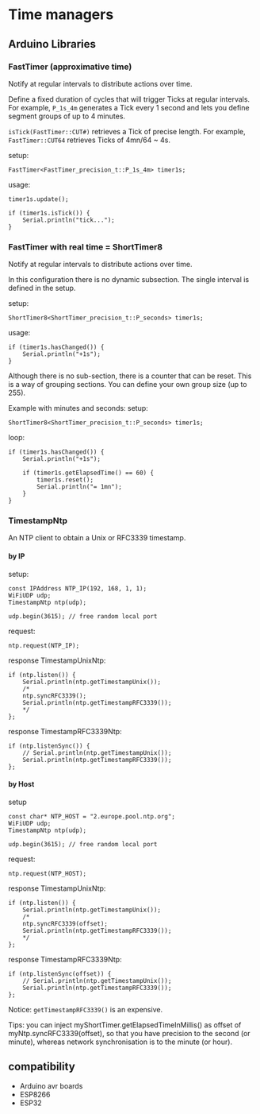 # Time managers

## Arduino Libraries

### FastTimer (approximative time)

Notify at regular intervals to distribute actions over time. 

Define a fixed duration of cycles that will trigger Ticks at regular intervals.
For example, `P_1s_4m` generates a Tick every 1 second and lets you define segment groups of up to 4 minutes. 

`isTick(FastTimer::CUT#)` retrieves a Tick of precise length. 
For example, `FastTimer::CUT64` retrieves Ticks of 4mn/64 ~ 4s.

setup:
```
FastTimer<FastTimer_precision_t::P_1s_4m> timer1s;
```

usage:
```
timer1s.update();

if (timer1s.isTick()) {
    Serial.println("tick...");
}
```

### FastTimer with real time = ShortTimer8

Notify at regular intervals to distribute actions over time. 

In this configuration there is no dynamic subsection. 
The single interval is defined in the setup.

setup:
```
ShortTimer8<ShortTimer_precision_t::P_seconds> timer1s;
```

usage:
```
if (timer1s.hasChanged()) {
    Serial.println("+1s");
}
```

Although there is no sub-section, there is a counter that can be reset. 
This is a way of grouping sections. 
You can define your own group size (up to 255). 

Example with minutes and seconds:
setup:
```
ShortTimer8<ShortTimer_precision_t::P_seconds> timer1s;
```

loop:
```
if (timer1s.hasChanged()) {
    Serial.println("+1s");

    if (timer1s.getElapsedTime() == 60) {
        timer1s.reset();
        Serial.println("= 1mn");
    }
}
```



### TimestampNtp

An NTP client to obtain a Unix or RFC3339 timestamp.

#### by IP

setup:
```
const IPAddress NTP_IP(192, 168, 1, 1);
WiFiUDP udp;
TimestampNtp ntp(udp);

udp.begin(3615); // free random local port
```

request:
```
ntp.request(NTP_IP);
```

response TimestampUnixNtp:
```
if (ntp.listen()) {
    Serial.println(ntp.getTimestampUnix());
    /*
    ntp.syncRFC3339();
    Serial.println(ntp.getTimestampRFC3339());
    */
};
```

response TimestampRFC3339Ntp:
```
if (ntp.listenSync()) {
    // Serial.println(ntp.getTimestampUnix());
    Serial.println(ntp.getTimestampRFC3339());
};
```

#### by Host

setup
```
const char* NTP_HOST = "2.europe.pool.ntp.org";
WiFiUDP udp;
TimestampNtp ntp(udp);

udp.begin(3615); // free random local port
```

request:
```
ntp.request(NTP_HOST);
```

response TimestampUnixNtp:
```
if (ntp.listen()) {
    Serial.println(ntp.getTimestampUnix());
    /*
    ntp.syncRFC3339(offset);
    Serial.println(ntp.getTimestampRFC3339());
    */
};
```

response TimestampRFC3339Ntp:
```
if (ntp.listenSync(offset)) {
    // Serial.println(ntp.getTimestampUnix());
    Serial.println(ntp.getTimestampRFC3339());
};
```

Notice: `getTimestampRFC3339()` is an expensive.

Tips: you can inject myShortTimer.getElapsedTimeInMillis() as offset of myNtp.syncRFC3339(offset), so that you have precision to the second (or minute), whereas network synchronisation is to the minute (or hour). 


## compatibility
- Arduino avr boards
- ESP8266
- ESP32
